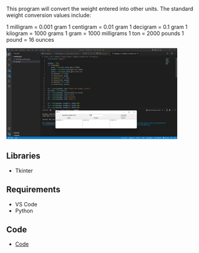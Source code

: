 This program will convert the weight entered into other units.
The standard weight conversion values include:

1 milligram = 0.001 gram
1 centigram = 0.01 gram
1 decigram = 0.1 gram
1 kilogram = 1000 grams
1 gram = 1000 milligrams
1 ton = 2000 pounds
1 pound = 16 ounces

<img src="data/Screenshot 2023-02-04 175425.png" height="240" >










## Libraries
* Tkinter


## Requirements
* VS Code
* Python

## Code 

* [Code](code/main.py)




